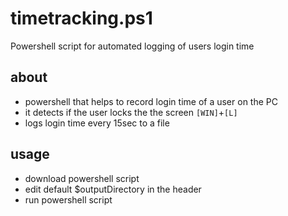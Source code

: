 # timetracking.ps1
Powershell script for automated logging of users login time

## about

- powershell that helps to record login time of a user on the PC 
- it detects if the user locks the the screen ``[WIN]``+``[L]``
- logs login time every 15sec to a file

## usage

- download powershell script
- edit default $outputDirectory in the header
- run powershell script
